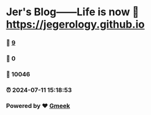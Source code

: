 # Jer's Blog——Life is now :link: https://jegerology.github.io 
### :page_facing_up: [9](https://jegerology.github.io/tag.html) 
### :speech_balloon: 0 
### :hibiscus: 10046 
### :alarm_clock: 2024-07-11 15:18:53 
### Powered by :heart: [Gmeek](https://github.com/Meekdai/Gmeek)
